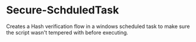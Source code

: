 # Secure-SchduledTask
Creates a Hash verification flow in a windows scheduled task to make sure the script wasn't tempered with before executing.

